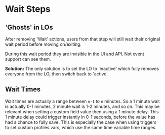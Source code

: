 # Wait Steps

## 'Ghosts' in LOs
After removing 'Wait' actions, users from that step will still wait their original wait period before moving on/exiting.

During this wait period they are invisible in the UI and API. Not event support can see them.

**Solution:** The only solution is to set the LO to 'inactive' which fully removes everyone from the LO, then switch back to 'active'. 

## Wait Times
Wait times are actually a range between `n-1` to `n` minutes. So a 1 minute wait is actually 0-1 minutes, 2 minute wait is 1-2 minutes, and so on. 
This may be relevant when setting a custom field value then using a 1 minute delay. This 1 minute delay could trigger instantly in 0-1 seconds, before the value has had a chance to fully save. This is especially the case when using triggers to set custom profiles vars, which use the same time variable time ranges.
